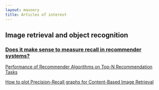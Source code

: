 ```yaml
---
layout: masonry
title: Articles of interest
---
```


## Image retrieval and object recognition

### [Does it make sense to measure recall in recommender systems?](http://stats.stackexchange.com/questions/24645/does-it-make-sense-to-measure-recall-in-recommender-systems)

[Performance of Recommender Algorithms on Top-N Recommendation Tasks](https://www.google.fr/url?sa=t&rct=j&q=&esrc=s&source=web&cd=2&cad=rja&uact=8&ved=0CC4QFjAB&url=http%3A%2F%2Flabs.yahoo.com%2Ffiles%2Frecsys2010_submission_150.pdf&ei=NB0jVKHcNfePsQTayYL4CQ&usg=AFQjCNEj1yVEhckuaxjU0u62_8dnJO3MNA&sig2=23HOsWNFuE07RhmF5hof4g&bvm=bv.76180860,d.cWc)

[How to plot Precision-Recall graphs for Content-Based Image Retrieval](http://stackoverflow.com/questions/25799107/how-do-i-plot-precision-recall-graphs-for-content-based-image-retrieval-in-matla)


